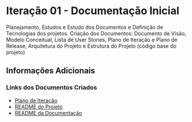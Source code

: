 # Iteração 01 - Documentação Inicial

Planejamento, Estudos e Estudo dos Documentos e Definição de Tecnologias dos projetos. Criação dos Documentos: Documento de Visão, Modelo Conceitual, Lista de User Stories, Plano de Iteração e Plano de Release, Arquitetura do Projeto e Estrutura do Projeto (código base do projeto)

## Informações Adicionais

### Links dos Documentos Criados

- [Plano de Iteração](../plano-de-iteracao.md)
- [README do Projeto](../../README.md)
- [README da Documentação](../README.md)
